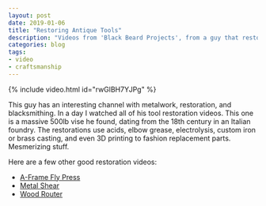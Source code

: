 ```yaml
---
layout: post
date: 2019-01-06
title: "Restoring Antique Tools"
description: "Videos from 'Black Beard Projects', from a guy that restores old tools, crafts knives, and even does leather work."
categories: blog
tags:
- video
- craftsmanship
---
```


{% include video.html id="rwGlBH7YJPg" %}

This guy has an interesting channel with metalwork, restoration, and blacksmithing. In a day I watched all of his tool restoration videos. This one is a massive 500lb vise he found, dating from the 18th century in an Italian foundry. The restorations use acids, elbow grease, electrolysis, custom iron or brass casting, and even 3D printing to fashion replacement parts. Mesmerizing stuff.

Here are a few other good restoration videos:

* [A-Frame Fly Press](https://www.youtube.com/watch?v=JVVaNaVbgeM)
* [Metal Shear](https://www.youtube.com/watch?v=8cjAj18mSZw)
* [Wood Router](https://www.youtube.com/watch?v=9VhxILRjNsI)
